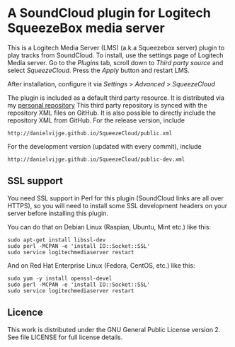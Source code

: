 # A SoundCloud plugin for Logitech SqueezeBox media server #

This is a Logitech Media Server (LMS) (a.k.a Squeezebox server) plugin to play
tracks from SoundCloud. To install, use the settings page of Logitech Media server.
Go to the _Plugins_ tab, scroll down to _Third party source_ and select _SqueezeCloud_.
Press the _Apply_ button and restart LMS.

After installation, configure it via _Settings_ > _Advanced_ > _SqueezeCloud_

The plugin is included as a default third party resource. It is distributed via my
[personal repository](http://server.vijge.net/squeezebox/) This third party repository
is synced with the repository XML files on GitHub. It is also possible to directly include
the repository XML from GitHub. For the release version, include
    
    http://danielvijge.github.io/SqueezeCloud/public.xml

For the development version (updated with every commit), include

    http://danielvijge.github.io/SqueezeCloud/public-dev.xml

## SSL support ##

You need SSL support in Perl for this plugin (SoundCloud links are all over HTTPS), so you will need to install some SSL development headers on your server before installing this plugin.

You can do that on Debian Linux (Raspian, Ubuntu, Mint etc.) like this:

	sudo apt-get install libssl-dev
	sudo perl -MCPAN -e 'install IO::Socket::SSL'
	sudo service logitechmediaserver restart

And on Red Hat Enterprise Linux (Fedora, CentOS, etc.) like this:

    sudo yum -y install openssl-devel
    sudo perl -MCPAN -e 'install IO::Socket::SSL'
    sudo service logitechmediaserver restart

## Licence ##

This work is distributed under the GNU General Public License version 2. See file LICENSE for
full license details.
